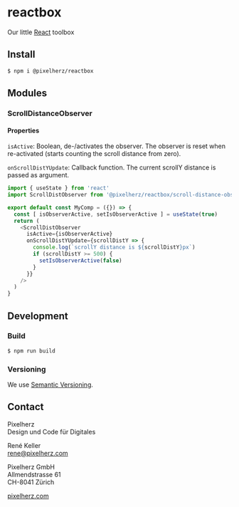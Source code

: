 # reactbox
Our little [React](https://reactjs.org/) toolbox


## Install

```sh
$ npm i @pixelherz/reactbox
```


## Modules

### ScrollDistanceObserver

#### Properties

`isActive`: Boolean, de-/activates the observer. The observer is reset when re-activated (starts counting the scroll distance from zero).

`onScrollDistYUpdate`: Callback function. The current scrollY distance is passed as argument. 

```js
import { useState } from 'react'
import ScrollDistObserver from '@pixelherz/reactbox/scroll-distance-observer'

export default const MyComp = ({}) => {
  const [ isObserverActive, setIsObserverActive ] = useState(true)
  return (
    <ScrollDistObserver
      isActive={isObserverActive}
      onScrollDistYUpdate={scrollDistY => {
        console.log(`scrollY distance is ${scrollDistY}px`)
        if (scrollDistY >= 500) {
          setIsObserverActive(false)
        }
      }}
    />
  )
}
```


## Development

### Build

```sh
$ npm run build
```

### Versioning

We use [Semantic Versioning](https://semver.org/).


## Contact

Pixelherz  
Design und Code für Digitales

René Keller  
rene@pixelherz.com

Pixelherz GmbH  
Allmendstrasse 61  
CH-8041 Zürich

[pixelherz.com](https://pixelherz.com)


